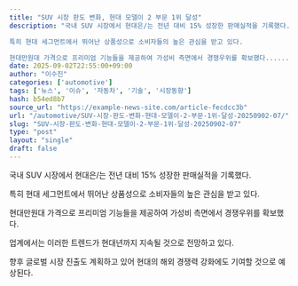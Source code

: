 ```yaml
---
title: "SUV 시장 판도 변화, 현대 모델이 2 부문 1위 달성"
description: "국내 SUV 시장에서 현대은/는 전년 대비 15% 성장한 판매실적을 기록했다.

특히 현대 세그먼트에서 뛰어난 상품성으로 소비자들의 높은 관심을 받고 있다.

현대만원대 가격으로 프리미엄 기능들을 제공하여 가성비 측면에서 경쟁우위를 확보했다......"
date: 2025-09-02T22:55:00+09:00
author: "이수진"
categories: ['automotive']
tags: ['뉴스', '이슈', '자동차', '기술', '시장동향']
hash: b54ed8b7
source_url: "https://example-news-site.com/article-fecdcc3b"
url: "/automotive/SUV-시장-판도-변화-현대-모델이-2-부문-1위-달성-20250902-07/"
slug: "SUV-시장-판도-변화-현대-모델이-2-부문-1위-달성-20250902-07"
type: "post"
layout: "single"
draft: false
---
```


국내 SUV 시장에서 현대은/는 전년 대비 15% 성장한 판매실적을 기록했다.

특히 현대 세그먼트에서 뛰어난 상품성으로 소비자들의 높은 관심을 받고 있다.

현대만원대 가격으로 프리미엄 기능들을 제공하여 가성비 측면에서 경쟁우위를 확보했다.

업계에서는 이러한 트렌드가 현대년까지 지속될 것으로 전망하고 있다.

향후 글로벌 시장 진출도 계획하고 있어 현대의 해외 경쟁력 강화에도 기여할 것으로 예상된다.